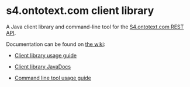 s4.ontotext.com client library
=============================

A Java client library and command-line tool for the [S4.ontotext.com REST API][1].

Documentation can be found on [the wiki][2]:
- [Client library usage guide][3] 
- [Client library JavaDocs][4]
- [Command line tool usage guide][5]



  [1]: https://s4.ontotext.com/info/help/rest-api.html
  [2]: https://github.com/Ontotext-AD/S4/java-client/wiki
  [3]: https://github.com/Ontotext-AD/S4/java-client/wiki/Client-Library-Usage-Guide
  [4]: http://s4.github.io/java-client/javadoc/
  [5]: https://github.com/Ontotext-AD/S4/java-client/wiki/Command-Line-Tool-Usage-Guide
